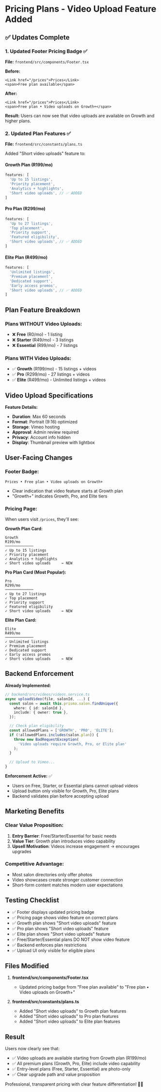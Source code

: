 # Pricing Plans - Video Upload Feature Added

## ✅ Updates Complete

### 1. **Updated Footer Pricing Badge** ✅

**File:** `frontend/src/components/Footer.tsx`

**Before:**
```tsx
<Link href="/prices">Prices</Link> 
<span>Free plan available</span>
```

**After:**
```tsx
<Link href="/prices">Prices</Link> 
<span>Free plan • Video uploads on Growth+</span>
```

**Result:** Users can now see that video uploads are available on Growth and higher plans.

### 2. **Updated Plan Features** ✅

**File:** `frontend/src/constants/plans.ts`

Added "Short video uploads" feature to:

#### Growth Plan (R199/mo)
```typescript
features: [
  'Up to 15 listings', 
  'Priority placement', 
  'Analytics + highlights',
  'Short video uploads', // ✅ ADDED
]
```

#### Pro Plan (R299/mo)
```typescript
features: [
  'Up to 27 listings', 
  'Top placement', 
  'Priority support', 
  'Featured eligibility',
  'Short video uploads', // ✅ ADDED
]
```

#### Elite Plan (R499/mo)
```typescript
features: [
  'Unlimited listings',
  'Premium placement',
  'Dedicated support',
  'Early access promos',
  'Short video uploads', // ✅ ADDED
]
```

## Plan Feature Breakdown

### Plans WITHOUT Video Uploads:
- ❌ **Free** (R0/mo) - 1 listing
- ❌ **Starter** (R49/mo) - 3 listings
- ❌ **Essential** (R99/mo) - 7 listings

### Plans WITH Video Uploads:
- ✅ **Growth** (R199/mo) - 15 listings + videos
- ✅ **Pro** (R299/mo) - 27 listings + videos
- ✅ **Elite** (R499/mo) - Unlimited listings + videos

## Video Upload Specifications

**Feature Details:**
- **Duration**: Max 60 seconds
- **Format**: Portrait (9:16) optimized
- **Storage**: Vimeo hosting
- **Approval**: Admin review required
- **Privacy**: Account info hidden
- **Display**: Thumbnail preview with lightbox

## User-Facing Changes

### Footer Badge:
```
Prices • Free plan • Video uploads on Growth+
```
- Clear indication that video feature starts at Growth plan
- "Growth+" indicates Growth, Pro, and Elite tiers

### Pricing Page:
When users visit `/prices`, they'll see:

**Growth Plan Card:**
```
Growth
R199/mo
─────────────
✓ Up to 15 listings
✓ Priority placement
✓ Analytics + highlights
✓ Short video uploads     ← NEW
```

**Pro Plan Card (Most Popular):**
```
Pro
R299/mo
─────────────
✓ Up to 27 listings
✓ Top placement
✓ Priority support
✓ Featured eligibility
✓ Short video uploads     ← NEW
```

**Elite Plan Card:**
```
Elite
R499/mo
─────────────
✓ Unlimited listings
✓ Premium placement
✓ Dedicated support
✓ Early access promos
✓ Short video uploads     ← NEW
```

## Backend Enforcement

**Already Implemented:**
```typescript
// backend/src/videos/videos.service.ts
async uploadVideo(file, salonId, ...) {
  const salon = await this.prisma.salon.findUnique({
    where: { id: salonId },
    include: { owner: true },
  });

  // Check plan eligibility
  const allowedPlans = ['GROWTH', 'PRO', 'ELITE'];
  if (!allowedPlans.includes(salon.plan)) {
    throw new BadRequestException(
      'Video uploads require Growth, Pro, or Elite plan'
    );
  }
  
  // Upload to Vimeo...
}
```

**Enforcement Active:** ✅
- Users on Free, Starter, or Essential plans cannot upload videos
- Upload button only visible for Growth, Pro, Elite plans
- Backend validates plan before accepting upload

## Marketing Benefits

### Clear Value Proposition:
1. **Entry Barrier**: Free/Starter/Essential for basic needs
2. **Value Tier**: Growth plan introduces video capability
3. **Upsell Motivation**: Videos increase engagement → encourages upgrades

### Competitive Advantage:
- Most salon directories only offer photos
- Video showcases create stronger customer connection
- Short-form content matches modern user expectations

## Testing Checklist

- ✅ Footer displays updated pricing badge
- ✅ Pricing page shows video feature on correct plans
- ✅ Growth plan shows "Short video uploads" feature
- ✅ Pro plan shows "Short video uploads" feature
- ✅ Elite plan shows "Short video uploads" feature
- ✅ Free/Starter/Essential plans DO NOT show video feature
- ✅ Backend enforces plan restrictions
- ✅ Upload UI only visible for eligible plans

## Files Modified

1. **frontend/src/components/Footer.tsx**
   - Updated pricing badge from "Free plan available" to "Free plan • Video uploads on Growth+"

2. **frontend/src/constants/plans.ts**
   - Added "Short video uploads" to Growth plan features
   - Added "Short video uploads" to Pro plan features
   - Added "Short video uploads" to Elite plan features

## Result

Users now clearly see that:
- ✅ Video uploads are available starting from Growth plan (R199/mo)
- ✅ All premium plans (Growth, Pro, Elite) include video capability
- ✅ Entry-level plans (Free, Starter, Essential) are photo-only
- ✅ Clear upgrade path and value proposition

Professional, transparent pricing with clear feature differentiation! 💎✨
